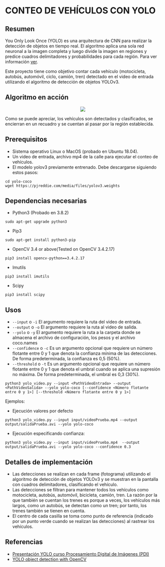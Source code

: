 # CONTEO DE VEHÍCULOS CON YOLO

## Resumen
You Only Look Once (YOLO) es una arquitectura de CNN para realizar la detección de objetos en tiempo real. El algoritmo aplica una sola red neuronal a la imagen completa y luego divide la imagen en regiones y predice cuadros delimitadores y probabilidades para cada región. Para ver información [ver](URL_DEL_PDF).

Este proyecto tiene como objetivo contar cada vehículo (motocicleta, autobús, automóvil, ciclo, camión, tren) detectado en el video de entrada utilizando el algoritmo de detección de objetos YOLOv3.


## Algoritmo en acción 
<p align="center">
  <img src="https://github.com/guptavasu1213/Yolo-Vehicle-Counter/blob/master/example_gif/highwayVideoExample.gif">
</p>
Como se puede apreciar, los vehículos son detectados y clasificados, se encierran en un recuadro y se cuentan al pasar por la región establecida.


## Prerequisitos
* Sistema operativo Linux o MacOS (probado en Ubuntu 18.04).
* Un video de entrada, archivo mp4 de la calle para ejecutar el conteo de vehículos.
* El modelo yolov3 previamente entrenado. Debe descargarse siguiendo estos pasos:

```
cd yolo-coco
wget https://pjreddie.com/media/files/yolov3.weights
``` 

## Dependencias necesarias
* Python3 (Probado en 3.8.2)
```
sudo apt-get upgrade python3
```
* Pip3
```
sudo apt-get install python3-pip
```
* OpenCV 3.4 or above(Tested on OpenCV 3.4.2.17)
```
pip3 install opencv-python==3.4.2.17
```
* Imutils 
```
pip3 install imutils
```
* Scipy
```
pip3 install scipy
```

## Usos
* `--input` o `-i` El argumento requiere la ruta del video de entrada.
* `--output` o `-o` El argumento requiere la ruta al video de salida.
* `--yolo` o `-y` El argumento requiere la ruta a la carpeta donde se almacena el archivo de configuración, los pesos y el archivo coco.names
* `--confidence` o `-c` Es un argumento opcional que requiere un número flotante entre 0 y 1 que denota la confianza mínima de las detecciones. De forma predeterminada, la confianza es 0,5 (50%).
* `--threshold` o `-t` Es un argumento opcional que requiere un número flotante entre 0 y 1 que denota el umbral cuando se aplica una supresión no máxima. De forma predeterminada, el umbral es 0,3 (30%).
```
python3 yolo_video.py --input <PathVideoEntrada> --output <PathVideoSalida> --yolo yolo-coco [--confidence <Número flotante entre 0 y 1>] [--threshold <Número flotante entre 0 y 1>] 
```
Ejemplos: 
* Ejecución valores por defecto
```
python3 yolo_video.py --input input/videoPrueba.mp4 --output output/salidaPrueba.avi --yolo yolo-coco 
```
* Ejecución especificando confianza:
```
python3 yolo_video.py --input input/videoPrueba.mp4  --output output/salidaPrueba.avi --yolo yolo-coco --confidence 0.3
```

## Detalles de implementación
* Las detecciones se realizan en cada frame (fotograma) utilizando el algoritmo de detección de objetos YOLOv3 y se muestran en la pantalla con cuadros delimitadores, clasificando el vehículo.
* Las detecciones se filtran para mantener todos los vehículos como motocicleta, autobús, automóvil, bicicleta, camión, tren. La razón por la que también se cuentan los trenes es porque a veces, los vehículos más largos, como un autobús, se detectan como un tren; por tanto, los trenes también se tienen en cuenta.
* El centro de cada casilla se toma como punto de referencia (indicado por un punto verde cuando se realizan las detecciones) al rastrear los vehículos.   


## Referencias
* [Presentación YOLO curso Procesamiento Digital de Imágenes (PDI)](URL_DEL_PDF)
* [YOLO object detection with OpenCV](https://www.pyimagesearch.com/2018/11/12/yolo-object-detection-with-opencv/)
